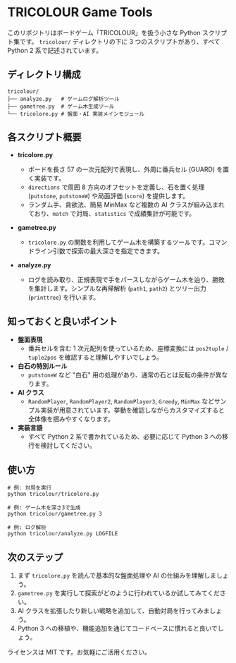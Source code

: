 # TRICOLOUR Game Tools

このリポジトリはボードゲーム「TRICOLOUR」を扱う小さな Python スクリプト集です。
`tricolour/` ディレクトリの下に 3 つのスクリプトがあり、すべて Python 2 系で記述されています。

## ディレクトリ構成

```
tricolour/
├── analyze.py   # ゲームログ解析ツール
├── gametree.py  # ゲーム木生成ツール
└── tricolore.py # 盤面・AI 実装メインモジュール
```

## 各スクリプト概要

- **tricolore.py**
  - ボードを長さ 57 の一次元配列で表現し、外周に番兵セル (GUARD) を置く実装です。
  - `directions` で周囲 8 方向のオフセットを定義し、石を置く処理 (`putstone`, `putstoneW`) や局面評価 (`score`) を提供します。
  - ランダム手、貪欲法、簡易 MinMax など複数の AI クラスが組み込まれており、`match` で対局、`statistics` で成績集計が可能です。

- **gametree.py**
  - `tricolore.py` の関数を利用してゲーム木を構築するツールです。コマンドライン引数で探索の最大深さを指定できます。

- **analyze.py**
  - ログを読み取り、正規表現で手をパースしながらゲーム木を辿り、勝敗を集計します。シンプルな再帰解析 (`path1`, `path2`) とツリー出力 (`printtree`) を行います。

## 知っておくと良いポイント

- **盤面表現**
  - 番兵セルを含む 1 次元配列を使っているため、座標変換には `pos2tuple` / `tuple2pos` を確認すると理解しやすいでしょう。
- **白石の特別ルール**
  - `putstoneW` など "白石" 用の処理があり、通常の石とは反転の条件が異なります。
- **AI クラス**
  - `RandomPlayer`, `RandomPlayer2`, `RandomPlayer3`, `Greedy`, `MinMax` などサンプル実装が用意されています。挙動を確認しながらカスタマイズすると全体像を掴みやすくなります。
- **実装言語**
  - すべて Python 2 系で書かれているため、必要に応じて Python 3 への移行を検討してください。

## 使い方

```
# 例: 対局を実行
python tricolour/tricolore.py

# 例: ゲーム木を深さ3で生成
python tricolour/gametree.py 3

# 例: ログ解析
python tricolour/analyze.py LOGFILE
```

## 次のステップ

1. まず `tricolore.py` を読んで基本的な盤面処理や AI の仕組みを理解しましょう。
2. `gametree.py` を実行して探索がどのように行われているか試してみてください。
3. AI クラスを拡張したり新しい戦略を追加して、自動対局を行ってみましょう。
4. Python 3 への移植や、機能追加を通じてコードベースに慣れると良いでしょう。

ライセンスは MIT です。お気軽にご活用ください。
